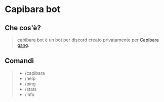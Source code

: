 # Capibara bot
## Che cos'è?
>  capibara bot è un bot per discord creato privatamente per <a href="https://discord.gg/v2QtK49bQg">Capibara gang</a>.

## Comandi
> - /capibara
> - /help
> - /ping
> - /stats
> - /info